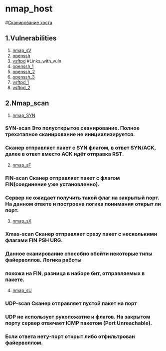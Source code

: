 # nmap_host
#<ins>Сканирование хоста</ins>
## 1.Vulnerabilities
1. [nmap_sV](image/nmap_sV.png)
2. [openssh](image/OpenSSH.png)
3. [vsftpd](image/vsftpd.png)
#Links_with_vuln
4. [openssh_1](https://www.exploit-db.com/exploits/45233)
5. [openssh_2](https://www.exploit-db.com/exploits/45210)
6. [openssh_3](https://www.exploit-db.com/exploits/40963)
7. [vsftpd_1](https://www.exploit-db.com/exploits/17491)
8. [vsftpd_2](https://www.exploit-db.com/exploits/49757)
## 2.Nmap_scan
1. [nmap_SYN](image/nmap_sS.png)
### SYN-scan Это полуоткрытое сканирование. Полное трехэтапное сканирование не инициализируется. 
### Сканер отправляет пакет с SYN флагом, в ответ SYN/ACK, далее в ответ вместо ACK идёт отправка RST.
2. [nmap_sF](image/nmap_sF.png)
### FIN-scan Сканер отправляет пакет с флагом FIN(соединение уже установленно).
### Сервер не ожидает получить такой флаг на закрытый порт. На данном ответе и построена логика понимания открыт ли порт.
3. [nmap_sX](image/nmap_sX.png)
### Xmas-scan Сканер отправляет сразу пакет с несколькими флагами FIN PSH URG.
### Данное сканирование способно обойти некоторые типы файерволлов. Логика работы
### похожа на FIN, разница в наборе бит, отправляемых в пакете.
4. [nmap_sU](image/nmap_sU.png)
### UDP-scan Сканер отправляет пустой пакет на порт
### UDP не использует рукопожатие и флагов. На закрытом порту сервер отвечает ICMP пакетом (Port Unreachable).
### Если ответа нету-порт открыт либо отфильтрован файерволлом.

